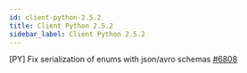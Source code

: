 ```yaml
---
id: client-python-2.5.2
title: Client Python 2.5.2 
sidebar_label: Client Python 2.5.2 
---
```


[PY] Fix serialization of enums with json/avro schemas [#6808](https://github.com/apache/pulsar/pull/6808)  


